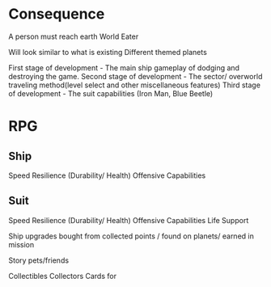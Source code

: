 # Consequence
A person must reach earth 
World Eater 

Will look similar to what is existing
Different themed planets


First stage of development - The main ship gameplay of dodging and destroying the game.
Second stage of development - The sector/ overworld traveling method(level select and other miscellaneous features)
Third stage of development - The suit capabilities (Iron Man, Blue Beetle)


# RPG 
## Ship
Speed
Resilience (Durability/ Health)
Offensive Capabilities

## Suit
Speed
Resilience (Durability/ Health)
Offensive Capabilities
Life Support

Ship upgrades bought from collected points / found on planets/ earned in mission




Story
pets/friends

Collectibles
Collectors Cards for 

